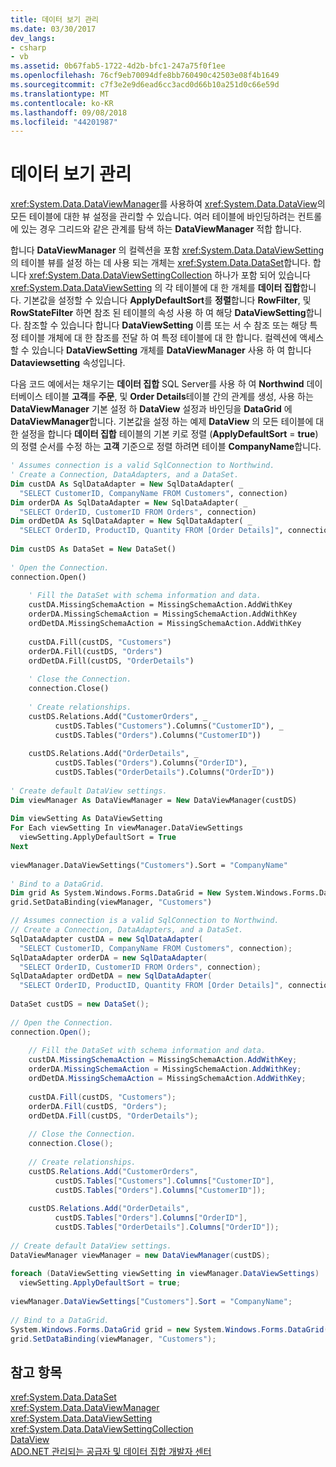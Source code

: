```yaml
---
title: 데이터 보기 관리
ms.date: 03/30/2017
dev_langs:
- csharp
- vb
ms.assetid: 0b67fab5-1722-4d2b-bfc1-247a75f0f1ee
ms.openlocfilehash: 76cf9eb70094dfe8bb760490c42503e08f4b1649
ms.sourcegitcommit: c7f3e2e9d6ead6cc3acd0d66b10a251d0c66e59d
ms.translationtype: MT
ms.contentlocale: ko-KR
ms.lasthandoff: 09/08/2018
ms.locfileid: "44201987"
---
```

# <a name="managing-dataviews"></a>데이터 보기 관리
<xref:System.Data.DataViewManager>를 사용하여 <xref:System.Data.DataView>의 모든 테이블에 대한 뷰 설정을 관리할 수 있습니다. 여러 테이블에 바인딩하려는 컨트롤에 있는 경우 그리드와 같은 관계를 탐색 하는 **DataViewManager** 적합 합니다.  
  
 합니다 **DataViewManager** 의 컬렉션을 포함 <xref:System.Data.DataViewSetting> 의 테이블 뷰를 설정 하는 데 사용 되는 개체는 <xref:System.Data.DataSet>합니다. 합니다 <xref:System.Data.DataViewSettingCollection> 하나가 포함 되어 있습니다 <xref:System.Data.DataViewSetting> 의 각 테이블에 대 한 개체를 **데이터 집합**합니다. 기본값을 설정할 수 있습니다 **ApplyDefaultSort**를 **정렬**합니다 **RowFilter**, 및 **RowStateFilter** 하면 참조 된 테이블의 속성 사용 하 여 해당 **DataViewSetting**합니다. 참조할 수 있습니다 합니다 **DataViewSetting** 이름 또는 서 수 참조 또는 해당 특정 테이블 개체에 대 한 참조를 전달 하 여 특정 테이블에 대 한 합니다. 컬렉션에 액세스할 수 있습니다 **DataViewSetting** 개체를 **DataViewManager** 사용 하 여 합니다 **Dataviewsetting** 속성입니다.  
  
 다음 코드 예에서는 채우기는 **데이터 집합** SQL Server를 사용 하 여 **Northwind** 데이터베이스 테이블 **고객**를 **주문**, 및  **Order Details**테이블 간의 관계를 생성, 사용 하는 **DataViewManager** 기본 설정 하 **DataView** 설정과 바인딩을 **DataGrid**  에 **DataViewManager**합니다. 기본값을 설정 하는 예제 **DataView** 의 모든 테이블에 대 한 설정을 합니다 **데이터 집합** 테이블의 기본 키로 정렬 (**ApplyDefaultSort**  =  **true**)의 정렬 순서를 수정 하는 **고객** 기준으로 정렬 하려면 테이블 **CompanyName**합니다.  
  
```vb  
' Assumes connection is a valid SqlConnection to Northwind.  
' Create a Connection, DataAdapters, and a DataSet.  
Dim custDA As SqlDataAdapter = New SqlDataAdapter( _  
  "SELECT CustomerID, CompanyName FROM Customers", connection)  
Dim orderDA As SqlDataAdapter = New SqlDataAdapter( _  
  "SELECT OrderID, CustomerID FROM Orders", connection)  
Dim ordDetDA As SqlDataAdapter = New SqlDataAdapter( _  
  "SELECT OrderID, ProductID, Quantity FROM [Order Details]", connection)  
  
Dim custDS As DataSet = New DataSet()  
  
' Open the Connection.  
connection.Open()  
  
    ' Fill the DataSet with schema information and data.  
    custDA.MissingSchemaAction = MissingSchemaAction.AddWithKey  
    orderDA.MissingSchemaAction = MissingSchemaAction.AddWithKey  
    ordDetDA.MissingSchemaAction = MissingSchemaAction.AddWithKey  
  
    custDA.Fill(custDS, "Customers")  
    orderDA.Fill(custDS, "Orders")  
    ordDetDA.Fill(custDS, "OrderDetails")  
  
    ' Close the Connection.  
    connection.Close()  
  
    ' Create relationships.  
    custDS.Relations.Add("CustomerOrders", _  
          custDS.Tables("Customers").Columns("CustomerID"), _  
          custDS.Tables("Orders").Columns("CustomerID"))  
  
    custDS.Relations.Add("OrderDetails", _  
          custDS.Tables("Orders").Columns("OrderID"), _  
          custDS.Tables("OrderDetails").Columns("OrderID"))  
  
' Create default DataView settings.  
Dim viewManager As DataViewManager = New DataViewManager(custDS)  
  
Dim viewSetting As DataViewSetting  
For Each viewSetting In viewManager.DataViewSettings  
  viewSetting.ApplyDefaultSort = True  
Next  
  
viewManager.DataViewSettings("Customers").Sort = "CompanyName"  
  
' Bind to a DataGrid.  
Dim grid As System.Windows.Forms.DataGrid = New System.Windows.Forms.DataGrid()  
grid.SetDataBinding(viewManager, "Customers")  
```  
  
```csharp  
// Assumes connection is a valid SqlConnection to Northwind.  
// Create a Connection, DataAdapters, and a DataSet.  
SqlDataAdapter custDA = new SqlDataAdapter(  
  "SELECT CustomerID, CompanyName FROM Customers", connection);  
SqlDataAdapter orderDA = new SqlDataAdapter(  
  "SELECT OrderID, CustomerID FROM Orders", connection);  
SqlDataAdapter ordDetDA = new SqlDataAdapter(  
  "SELECT OrderID, ProductID, Quantity FROM [Order Details]", connection);  
  
DataSet custDS = new DataSet();  
  
// Open the Connection.  
connection.Open();  
  
    // Fill the DataSet with schema information and data.  
    custDA.MissingSchemaAction = MissingSchemaAction.AddWithKey;  
    orderDA.MissingSchemaAction = MissingSchemaAction.AddWithKey;  
    ordDetDA.MissingSchemaAction = MissingSchemaAction.AddWithKey;  
  
    custDA.Fill(custDS, "Customers");  
    orderDA.Fill(custDS, "Orders");  
    ordDetDA.Fill(custDS, "OrderDetails");  
  
    // Close the Connection.  
    connection.Close();  
  
    // Create relationships.  
    custDS.Relations.Add("CustomerOrders",  
          custDS.Tables["Customers"].Columns["CustomerID"],  
          custDS.Tables["Orders"].Columns["CustomerID"]);  
  
    custDS.Relations.Add("OrderDetails",  
          custDS.Tables["Orders"].Columns["OrderID"],  
          custDS.Tables["OrderDetails"].Columns["OrderID"]);  
  
// Create default DataView settings.  
DataViewManager viewManager = new DataViewManager(custDS);  
  
foreach (DataViewSetting viewSetting in viewManager.DataViewSettings)  
  viewSetting.ApplyDefaultSort = true;  
  
viewManager.DataViewSettings["Customers"].Sort = "CompanyName";  
  
// Bind to a DataGrid.  
System.Windows.Forms.DataGrid grid = new System.Windows.Forms.DataGrid();  
grid.SetDataBinding(viewManager, "Customers");  
```  
  
## <a name="see-also"></a>참고 항목  
 <xref:System.Data.DataSet>  
 <xref:System.Data.DataViewManager>  
 <xref:System.Data.DataViewSetting>  
 <xref:System.Data.DataViewSettingCollection>  
 [DataView](../../../../../docs/framework/data/adonet/dataset-datatable-dataview/dataviews.md)  
 [ADO.NET 관리되는 공급자 및 데이터 집합 개발자 센터](https://go.microsoft.com/fwlink/?LinkId=217917)
